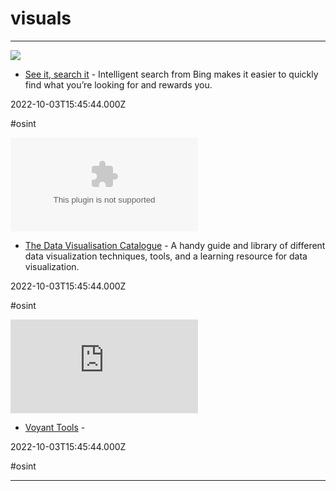 # visuals

---

![](https://www.bing.com/sa/simg/facebook_sharing_5.png)

- [See it, search it](https://www.bing.com/visualsearch) - Intelligent search from Bing makes it easier to quickly find what you’re looking for and rewards you.

2022-10-03T15:45:44.000Z

#osint

![](https://rdl.ink/render/https%3A%2F%2Fdatavizcatalogue.com)

- [The Data Visualisation Catalogue](https://datavizcatalogue.com) - A handy guide and library of different data visualization techniques, tools, and a learning resource for data visualization.

2022-10-03T15:45:44.000Z

#osint

![](https://rdl.ink/render/https%3A%2F%2Fvoyant-tools.org)

- [Voyant Tools](https://voyant-tools.org) - 

2022-10-03T15:45:44.000Z

#osint

---

